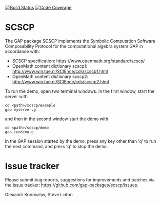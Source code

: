 [![Build Status](https://github.com/gap-packages/scscp/workflows/CI/badge.svg?branch=master)](https://github.com/gap-packages/scscp/actions?query=workflow%3ACI+branch%3Amaster)
[![Code Coverage](https://codecov.io/github/gap-packages/scscp/coverage.svg?branch=master&token=)](https://codecov.io/gh/gap-packages/scscp)

# SCSCP

The GAP package SCSCP implements the Symbolic Computation Software
Composability Protocol for the computational algebra system GAP in
accordance with:

* SCSCP specification:
    https://www.openmath.org/standard/scscp/
* OpenMath content dictionary scscp1:
    http://www.win.tue.nl/SCIEnce/cds/scscp1.html
* OpenMath content dictionary scscp2:
    http://www.win.tue.nl/SCIEnce/cds/scscp2.html

To run the demo, open two terminal windows. In the first window,
start the server with

    cd <path>/scscp/example
    gap myserver.g

and then in the second window start the demo with

    cd <path>/scscp/demo
    gap rundemo.g

In the GAP session started by the demo, press any key other than 'q'
to run the next command, and press 'q' to stop the demo.


# Issue tracker

Please submit bug reports, suggestions for improvements and patches
via the issue tracker: https://github.com/gap-packages/scscp/issues.

Olexandr Konovalov, Steve Linton
